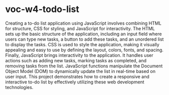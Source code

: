 # voc-w4-todo-list
Creating a to-do list application using JavaScript involves combining HTML for structure, CSS for styling, and JavaScript for interactivity. The HTML sets up the basic structure of the application, including an input field where users can type new tasks, a button to add these tasks, and an unordered list to display the tasks. CSS is used to style the application, making it visually appealing and easy to use by defining the layout, colors, fonts, and spacing. Finally, JavaScript brings interactivity to the application. It handles user actions such as adding new tasks, marking tasks as completed, and removing tasks from the list. JavaScript functions manipulate the Document Object Model (DOM) to dynamically update the list in real-time based on user input. This project demonstrates how to create a responsive and interactive to-do list by effectively utilizing these web development technologies.
